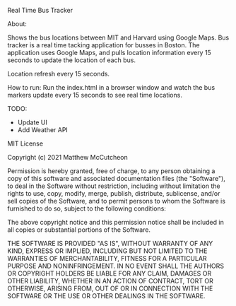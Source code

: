 Real Time Bus Tracker

About:

Shows the bus locations between MIT and Harvard using Google Maps. Bus tracker is a real time tacking application for busses in Boston. The application uses Google Maps, and pulls location information every 15 seconds to update the location of each bus. 

Location refresh every 15 seconds.

How to run:
Run the index.html in a browser window and watch the bus markers update every 15 seconds to see real time locations. 

TODO:
- Update UI
- Add Weather API

MIT License

Copyright (c) 2021 Matthew McCutcheon

Permission is hereby granted, free of charge, to any person obtaining a copy
of this software and associated documentation files (the "Software"), to deal
in the Software without restriction, including without limitation the rights
to use, copy, modify, merge, publish, distribute, sublicense, and/or sell
copies of the Software, and to permit persons to whom the Software is
furnished to do so, subject to the following conditions:

The above copyright notice and this permission notice shall be included in all
copies or substantial portions of the Software.

THE SOFTWARE IS PROVIDED "AS IS", WITHOUT WARRANTY OF ANY KIND, EXPRESS OR
IMPLIED, INCLUDING BUT NOT LIMITED TO THE WARRANTIES OF MERCHANTABILITY,
FITNESS FOR A PARTICULAR PURPOSE AND NONINFRINGEMENT. IN NO EVENT SHALL THE
AUTHORS OR COPYRIGHT HOLDERS BE LIABLE FOR ANY CLAIM, DAMAGES OR OTHER
LIABILITY, WHETHER IN AN ACTION OF CONTRACT, TORT OR OTHERWISE, ARISING FROM,
OUT OF OR IN CONNECTION WITH THE SOFTWARE OR THE USE OR OTHER DEALINGS IN THE
SOFTWARE.
